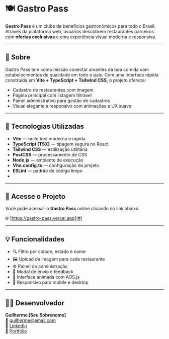 # 🍽️ Gastro Pass

**Gastro Pass** é um clube de benefícios gastronômicos para todo o Brasil. Através da plataforma web, usuários descobrem restaurantes parceiros com **ofertas exclusivas** e uma experiência visual moderna e responsiva.

---

## 📌 Sobre

Gastro Pass tem como missão conectar amantes da boa comida com estabelecimentos de qualidade em todo o país. Com uma interface rápida construída em **Vite + TypeScript + Tailwind CSS**, o projeto oferece:

- Cadastro de restaurantes com imagem  
- Página principal com listagem filtrável  
- Painel administrativo para gestão de cadastros  
- Visual elegante e responsivo com animações e UX suave  

---

## 🚀 Tecnologias Utilizadas

- **Vite** — build tool moderna e rápida  
- **TypeScript (TSX)** — tipagem segura no React  
- **Tailwind CSS** — estilização utilitária  
- **PostCSS** — processamento de CSS  
- **Node.js** — ambiente de execução  
- **Vite.config.ts** — configuração do projeto  
- **ESLint** — padrão de código limpo
- 
---

## 🔗 Acesse o Projeto

Você pode acessar o **Gastro Pass** online clicando no link abaixo:

🌐 [https://gastro-pass.vercel.app](#)

---

## 💡 Funcionalidades

- 🔍 Filtro por cidade, estado e nome  
- 🖼️ Upload de imagem para cada restaurante  
- ⚙️ Painel de administração  
- 💬 Modal de envio e feedback  
- 🎨 Interface animada com AOS.js  
- 📱 Responsivo para mobile e desktop  

---

## 👨‍💻 Desenvolvedor

**Guilherme [Seu Sobrenome]**  
📧 [guilherme@email.com](mailto:dev.guilhermesantana@gmail.com)  
🔗 [LinkedIn](https://www.linkedin.com/in/guilherme-lima-de-sant-ana-b243aa359/)  
📂 [Portfólio](https://guilhermesttt.github.io/Portfolio/#?fbclid=PAZXh0bgNhZW0CMTEAAaffczXmDkhk0GbXcqQ_Og2pSfihIpwW4DT-Z9sksgOcUkNC7mx5DvU3ZS0brQ_aem_I5YrWcmsZbZ3ucWikaX-vg)
